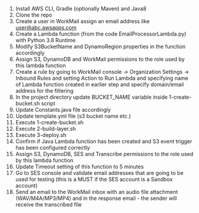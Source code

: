 1. Install AWS CLI, Gradle (optionally Maven) and Java8
2. Clone the repo 
3. Create a user in WorkMail assign an email address like user@abc.awsapps.com
4. Create a Lambda function (from the code EmailProcessorLambda.py) with Python 3.8 Runtime
5. Modify S3BucketName and DynamoRegion properties in the function accordingly
6. Assign S3, DynamoDB and WorkMail permissions to the role used by this lambda function
7. Create a rule by going to WorkMail console -> Organization Settings -> Inbound Rules and setting Action to Run Lambda and specifying name of Lambda function created in earlier step and specify domain/email address for the filtering
8. In the project directory update BUCKET_NAME variable inside 1-create-bucket.sh script
9. Update Constants.java file accordingly 
10. Update template.yml file (s3 bucket name etc.)
11. Execute 1-create-bucket.sh
12. Execute 2-build-layer.sh
13. Execute 3-deploy.sh
14. Confirm if Java Lambda function has been created and S3 event trigger has been configured correctly
15. Assign S3, DynamoDB, SES and Transcribe permissions to the role used by this lambda function
16. Update Timeout setting of this function to 5 minutes
17. Go to SES console and validate email addresses that are going to be used for testing (this is a MUST if the SES account is a Sandbox account) 
18. Send an email to the WorkMail inbox with an audio file attachment (WAV/M4A/MP3/MP4) and in the response email - the sender will receive the transcribed file 

